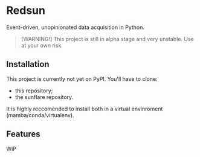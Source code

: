# Redsun

Event-driven, unopinionated data acquisition in Python.

> [WARNING!]
> This project is still in alpha stage and very unstable. Use at your own risk.

## Installation

This project is currently not yet on PyPI. You'll have to clone:

- this repository;
- the sunflare repository.

It is highly reccomended to install both in a virtual envinroment (mamba/conda/virtualenv).

## Features

WiP
